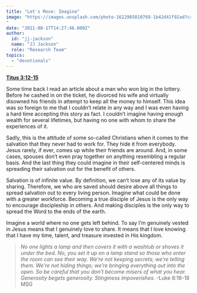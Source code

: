 ```yaml
---
title: "Let's Move: Imagine"
image: "https://images.unsplash.com/photo-1622905810769-1b42d41f92ad?crop=entropy&cs=srgb&fm=jpg&ixid=Mnw5NjYxfDB8MXxzZWFyY2h8MTB8fFRydXRofGVufDB8fHx8MTYxODIzNjM3Mw&ixlib=rb-1.2.1&q=85
"
date: "2021-08-17T14:27:46.000Z"
author:
  id: "jj-jackson"
  name: "JJ Jackson"
  role: "Research Team"
topics:
  - "devotionals"
---
```

[**Titus 3:12-15**][1]

Some time back I read an article about a man who won big in the lottery. Before he cashed in on the ticket, he divorced his wife and virtually disowned his friends in attempt to keep all the money to himself. This idea was so foreign to me that I couldn’t relate in any way and I was even having a hard time accepting this story as fact. I couldn’t imagine having enough wealth for several lifetimes, but having no one with whom to share the experiences of it.

Sadly, this is the attitude of some so-called Christians when it comes to the salvation that they never had to work for. They hide it from everybody. Jesus rarely, if ever, comes up while their friends are around. And, in some cases, spouses don’t even pray together on anything resembling a regular basis. And the last thing they could imagine in their self-centered minds is spreading their salvation out for the benefit of others.

Salvation is of infinite value. By definition, we can’t lose any of its value by sharing. Therefore, we who are saved should desire above all things to spread salvation out to every living person. Imagine what could be done with a greater workforce. Becoming a true disciple of Jesus is the only way to encourage discipleship in others. And making disciples is the only way to spread the Word to the ends of the earth.

Imagine a world where no one gets left behind. To say I’m genuinely vested in Jesus means that I genuinely love to share. It means that I love knowing that I have my time, talent, and treasure invested in His kingdom.

> _No one lights a lamp and then covers it with a washtub or shoves it under the bed. No, you set it up on a lamp stand so those who enter the room can see their way. We’re not keeping secrets; we’re telling them. We’re not hiding things; we’re bringing everything out into the open. So be careful that you don’t become misers of what you hear. Generosity begets generosity. Stinginess impoverishes._ -Luke 8:16-18 MSG

[1]: https://www.biblegateway.com/passage/?search=Titus+3%3A12-15&version=NLT
